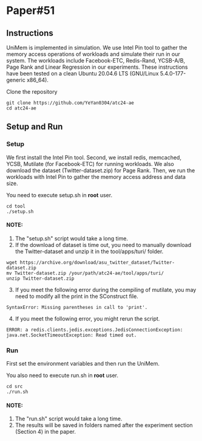 # Paper#51

## Instructions
UniMem is implemented in simulation. We use Intel Pin tool to gather the memory access operations of workloads and simulate their run in our system. The workloads include Facebook-ETC, Redis-Rand, YCSB-A/B, Page Rank and Linear Regression in our experiments. These instructions have been tested on a clean Ubuntu 20.04.6 LTS (GNU/Linux 5.4.0-177-generic x86_64).

Clone the repository
```
git clone https://github.com/YeYan0304/atc24-ae
cd atc24-ae
```

## Setup and Run
### Setup
We first install the Intel Pin tool. Second, we install redis, memcached, YCSB, Mutilate (for Facebook-ETC) for running workloads. We also download the dataset (Twitter-dataset.zip) for Page Rank. Then, we run the workloads with Intel Pin to gather the memory access address and data size.

You need to execute setup.sh in **root** user.

```
cd tool
./setup.sh
```

#### NOTE: 

1. The "setup.sh" script would take a long time.
2. If the download of dataset is time out, you need to manually download the Twitter-dataset and unzip it in the tool/apps/turi/ folder.
```
wget https://archive.org/download/asu_twitter_dataset/Twitter-dataset.zip
mv Twitter-dataset.zip /your/path/atc24-ae/tool/apps/turi/
unzip Twitter-dataset.zip
```
3. If you meet the following error during the compiling of mutilate, you may need to modify all the print in the SConstruct file.
```
SyntaxError: Missing parentheses in call to 'print'.
```
4. If you meet the following error, you might rerun the script.
```
ERROR: a redis.clients.jedis.exceptions.JedisConnectionException: java.net.SocketTimeoutException: Read timed out.
```

### Run
First set the environment variables and then run the UniMem.

You also need to execute run.sh in **root** user.
```
cd src
./run.sh
```

#### NOTE: 

1. The "run.sh" script would take a long time.
2. The results will be saved in folders named after the experiment section (Section 4) in the paper.

